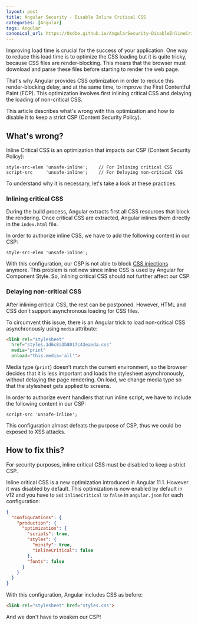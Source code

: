 ```yaml
---
layout: post
title: Angular Security - Disable Inline Critical CSS
categories: [Angular]
tags: Angular
canonical_url: https://0xdbe.github.io/AngularSecurity-DisableInlineCriticalCSS/
---
```


Improving load time is crucial for the success of your application. One way to reduce this load time is to optimize the CSS loading but it is quite tricky, because CSS files are render-blocking. This means that the browser must download and parse these files before starting to render the web page.

That's why Angular provides CSS optimization in order to reduce this render-blocking delay, and at the same time, to improve the First Contentful Paint (FCP). This optimization involves first inlining critical CSS and delaying the loading of non-critical CSS.

This article describes what's wrong with this optimization and how to disable it to keep a strict CSP (Content Security Policy).

## What's wrong?

Inline Critical CSS is an optimization that impacts our CSP (Content Security Policy):

```
style-src-elem 'unsafe-inline';    // For Inlining critical CSS
script-src     'unsafe-inline';    // For Delaying non-critical CSS
```

To understand why it is necessary, let's take a look at these practices.

### Inlining critical CSS

During the build process, Angular extracts first all CSS resources that block the rendering.
Once critical CSS are extracted, Angular inlines them directly in the ``index.html`` file.

In order to authorize inline CSS, we have to add the following content in our CSP:

```
style-src-elem 'unsafe-inline';
```

With this configuration, our CSP is not able to block [CSS injections](https://www.netsparker.com/blog/web-security/private-data-stolen-exploiting-css-injection/) anymore.
This problem is not new since inline CSS is used by Angular for Component Style.
So, inlining critical CSS should not further affect our CSP.

### Delaying non-critical CSS

After inlining critical CSS, the rest can be postponed.
However, HTML and CSS don't support asynchronous loading for CSS files.

To circumvent this issue, there is an Angular trick to load non-critical CSS asynchronously using ``media`` attribute:

```html
<link rel="stylesheet"
  href="styles.1d6c8a3b8017c43eaeda.css"
  media="print"
  onload="this.media='all'">
```

Media type (``print``) doesn’t match the current environment, so the browser decides that it is less important and loads the stylesheet asynchronously, without delaying the page rendering. On load, we change media type so that the stylesheet gets applied to screens.

In order to authorize event handlers that run inline script, we have to include the following content in our CSP:

```
script-src 'unsafe-inline';
```

This configuration almost defeats the purpose of CSP, thus we could be exposed to XSS attacks.


## How to fix this?

For security purposes, inline critical CSS must be disabled to keep a strict CSP.

Inline critical CSS is a new optimization introduced in Angular 11.1. However it was disabled by default.
This optimization is now enabled by default in v12 and you have to set ``inlineCritical`` to ``false`` in ``angular.json`` for each configuration:

```json
{
  "configurations": {
    "production": {
      "optimization": {
        "scripts": true,
        "styles": {
          "minify": true,
          "inlineCritical": false
        },
        "fonts": false
      }
    }
  }
}
```

With this configuration, Angular includes CSS as before:

```html
<link rel="stylesheet" href="styles.css">
```

And we don't have to weaken our CSP!

